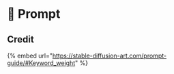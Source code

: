 # 🥠 Prompt

## Credit

{% embed url="https://stable-diffusion-art.com/prompt-guide/#Keyword_weight" %}
